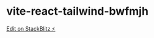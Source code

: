 # vite-react-tailwind-bwfmjh

[Edit on StackBlitz ⚡️](https://stackblitz.com/edit/vite-react-tailwind-bwfmjh)
